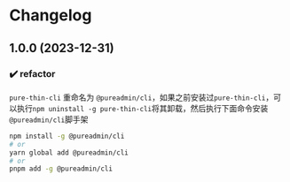 # Changelog

## 1.0.0 (2023-12-31)

### ✔️ refactor

`pure-thin-cli` 重命名为 `@pureadmin/cli`，如果之前安装过`pure-thin-cli`，可以执行`npm uninstall -g pure-thin-cli`将其卸载，然后执行下面命令安装`@pureadmin/cli`脚手架

```bash
npm install -g @pureadmin/cli
# or
yarn global add @pureadmin/cli
# or
pnpm add -g @pureadmin/cli
```
